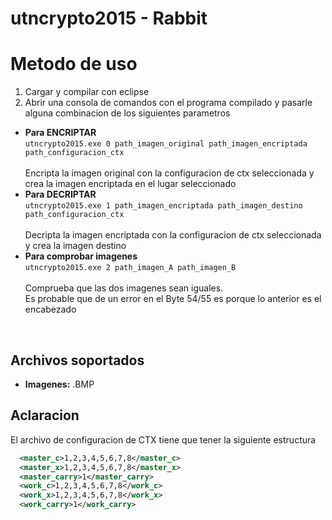 # utncrypto2015 - Rabbit

# Metodo de uso

1. Cargar y compilar con eclipse
2. Abrir una consola de comandos con el programa compilado y pasarle alguna combinacion de los siguientes parametros
  * **Para ENCRIPTAR** <br>
    `utncrypto2015.exe 0 path_imagen_original path_imagen_encriptada path_configuracion_ctx` <br><br>
    Encripta la imagen original con la configuracion de ctx seleccionada y crea la imagen encriptada en el lugar seleccionado<br>
  * **Para DECRIPTAR** <br>
    `utncrypto2015.exe 1 path_imagen_encriptada path_imagen_destino path_configuracion_ctx` <br><br>
    Decripta la imagen encriptada con la configuracion de ctx seleccionada y crea la imagen destino <br>
  * **Para comprobar imagenes** <br>
    `utncrypto2015.exe 2 path_imagen_A path_imagen_B` <br><br>
    Comprueba que las dos imagenes sean iguales. <br>
    Es probable que de un error en el Byte 54/55 es porque lo anterior es el encabezado <br>
 <br>  

## Archivos soportados
  * **Imagenes:** .BMP


## Aclaracion
El archivo de configuracion de CTX tiene que tener la siguiente estructura
```xml
  <master_c>1,2,3,4,5,6,7,8</master_c>
  <master_x>1,2,3,4,5,6,7,8</master_x>
  <master_carry>1</master_carry>
  <work_c>1,2,3,4,5,6,7,8</work_c>
  <work_x>1,2,3,4,5,6,7,8</work_x>
  <work_carry>1</work_carry>
```
